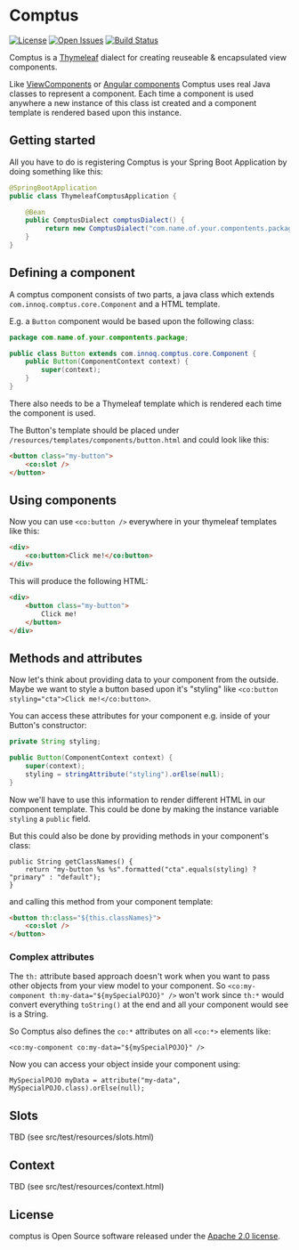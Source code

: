 # Comptus

[![License](https://img.shields.io/badge/License-Apache%202.0-blue.svg)](https://www.apache.org/licenses/LICENSE-2.0)
[![Open Issues](https://img.shields.io/github/issues/innoq/comptus.svg)](https://github.com/innoq/comptus/issues)
[![Build Status](https://github.com/innoq/comptus/actions/workflows/main.yml/badge.svg)](https://github.com/innoq/comptus/actions/workflows/main.yml)

Comptus is a [Thymeleaf](https://www.thymeleaf.org) dialect for creating reuseable & encapsulated view components. 

Like [ViewComponents](https://viewcomponent.org/) or [Angular components](https://angular.io/guide/component-overview) Comptus uses real Java classes to represent a component. Each time a component is used anywhere a new instance of this class ist created and a component template is rendered based upon this instance.

## Getting started

All you have to do is registering Comptus is your Spring Boot Application by doing something like this:

```java
@SpringBootApplication
public class ThymeleafComptusApplication {

    @Bean
    public ComptusDialect comptusDialect() {
         return new ComptusDialect("com.name.of.your.compontents.package");
    }
}
```

## Defining a component

A comptus component consists of two parts, a java class which extends
`com.innoq.comptus.core.Component` and a HTML template.

E.g. a `Button` component would be based upon the following class:

```java
package com.name.of.your.compontents.package;

public class Button extends com.innoq.comptus.core.Component {
    public Button(ComponentContext context) {
        super(context);
    }
}
```

There also needs to be a Thymeleaf template which is rendered each time the component is used.

The Button's template should be placed under `/resources/templates/components/button.html` and could look like this:

```html
<button class="my-button">
    <co:slot />
</button>
```

## Using components

Now you can use `<co:button />` everywhere in your thymeleaf templates like this:

```html
<div>
    <co:button>Click me!</co:button>
</div>
```

This will produce the following HTML:

```html
<div>
    <button class="my-button">
        Click me!
    </button>
</div>
```

## Methods and attributes

Now let's think about providing data to your component from the outside. Maybe we want to style a button
based upon it's "styling" like `<co:button styling="cta">Click me!</co:button>`.

You can access these attributes for your component e.g. inside of your Button's constructor:

```java
private String styling;

public Button(ComponentContext context) {
    super(context);
    styling = stringAttribute("styling").orElse(null);
}
```

Now we'll have to use this information to render different HTML in our component template. 
This could be done by making the instance variable `styling` a `public` field.

But this could also be done by providing methods in your component's class:

```
public String getClassNames() {
    return "my-button %s %s".formatted("cta".equals(styling) ? "primary" : "default");
}
```

and calling this method from your component template:

```html
<button th:class="${this.classNames}">
    <co:slot />
</button>
```

### Complex attributes

The `th:` attribute based approach doesn't work when you want to pass other objects from your view model to your component. So `<co:my-component th:my-data="${mySpecialPOJO}" />` won't work since `th:*` would convert everything `toString()` at the end and all your component would see is a String.

So Comptus also defines the `co:*` attributes on all `<co:*>` elements like:

```
<co:my-component co:my-data="${mySpecialPOJO}" />
```

Now you can access your object inside your component using:

```
MySpecialPOJO myData = attribute("my-data", MySpecialPOJO.class).orElse(null);
```

## Slots

TBD (see src/test/resources/slots.html)

## Context

TBD (see src/test/resources/context.html)


## License

comptus is Open Source software released under the
[Apache 2.0 license](http://www.apache.org/licenses/LICENSE-2.0.html).
